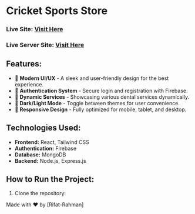 # Cricket Sports Store

### Live Site: [Visit Here](https://sports-auth-c2daa.web.app/)

### Live Server Site: [Visit Here](https://sports-store-server-phi.vercel.app/)

## Features:

- 🦷 **Modern UI/UX** - A sleek and user-friendly design for the best experience.
- 🔐 **Authentication System** - Secure login and registration with Firebase.
- 🎯 **Dynamic Services** - Showcasing various dental services dynamically.
- 🌙 **Dark/Light Mode** - Toggle between themes for user convenience.
- 📱 **Responsive Design** - Fully optimized for mobile, tablet, and desktop.

## Technologies Used:

- **Frontend:** React, Tailwind CSS
- **Authentication:** Firebase
- **Database:** MongoDB
- **Backend:** Node.js, Express.js

## How to Run the Project:

1. Clone the repository:  

Made with ❤️ by [Rifat-Rahman]